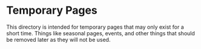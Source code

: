 # Temporary Pages

This directory is intended for temporary pages that may only exist for a short time. Things like seasonal pages, events, and other things that should be removed later as they will not be used.
